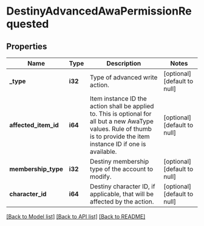 # DestinyAdvancedAwaPermissionRequested

## Properties
Name | Type | Description | Notes
------------ | ------------- | ------------- | -------------
**_type** | **i32** | Type of advanced write action. | [optional] [default to null]
**affected_item_id** | **i64** | Item instance ID the action shall be applied to. This is optional for all but a new AwaType values. Rule of thumb is to provide the item instance ID if one is available. | [optional] [default to null]
**membership_type** | **i32** | Destiny membership type of the account to modify. | [optional] [default to null]
**character_id** | **i64** | Destiny character ID, if applicable, that will be affected by the action. | [optional] [default to null]

[[Back to Model list]](../README.md#documentation-for-models) [[Back to API list]](../README.md#documentation-for-api-endpoints) [[Back to README]](../README.md)


